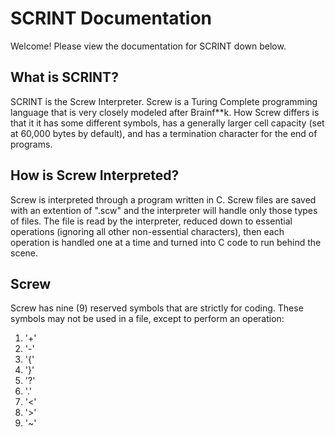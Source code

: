 # SCRINT Documentation
Welcome! Please view the documentation for SCRINT down below.

## What is SCRINT?
SCRINT is the Screw Interpreter. Screw is a Turing Complete programming language that is very closely modeled after Brainf\*\*k. How Screw differs is that it it has some different symbols, has a generally larger cell capacity (set at 60,000 bytes by default), and has a termination character for the end of programs.

## How is Screw Interpreted?
Screw is interpreted through a program written in C. Screw files are saved with an extention of ".scw" and the interpreter will handle only those types of files. The file is read by the interpreter, reduced down to essential operations (ignoring all other non-essential characters), then each operation is handled one at a time and turned into C code to run behind the scene.

## Screw
Screw has nine (9) reserved symbols that are strictly for coding. These symbols may not be used in a file, except to perform an operation:
1. '+'
2. '-'
3. '{'
4. '}'
5. '?'
6. '.' 
7. '<'
8. '>'
9. '~'
